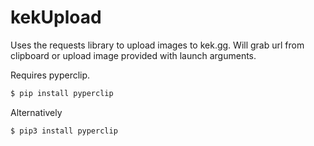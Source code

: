 # kekUpload
Uses the requests library to upload images to kek.gg. Will grab url from clipboard or upload image provided with launch arguments.

Requires pyperclip.

```bash
$ pip install pyperclip
```
Alternatively

```bash
$ pip3 install pyperclip
```
